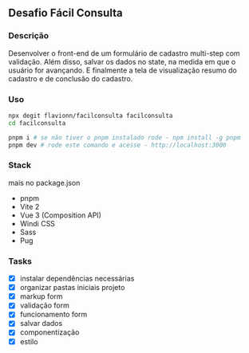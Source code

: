 ## Desafio Fácil Consulta

### Descrição
Desenvolver o front-end de um formulário de cadastro multi-step com validação. Além disso, salvar os dados no state, na medida em que o usuário for avançando. E finalmente a tela de visualização resumo do cadastro e de conclusão do cadastro.

### Uso
```bash
npx degit flavionn/facilconsulta facilconsulta
cd facilconsulta

pnpm i # se não tiver o pnpm instalado rode - npm install -g pnpm
pnpm dev # rode este comando e acesse - http://localhost:3000
```

### Stack
mais no package.json
- pnpm
- Vite 2
- Vue 3 (Composition API)
- Windi CSS
- Sass
- Pug

### Tasks
- [x] instalar dependências necessárias
- [x] organizar pastas iniciais projeto
- [x] markup form
- [x] validação form
- [x] funcionamento form
- [x] salvar dados
- [x] componentização
- [x] estilo
